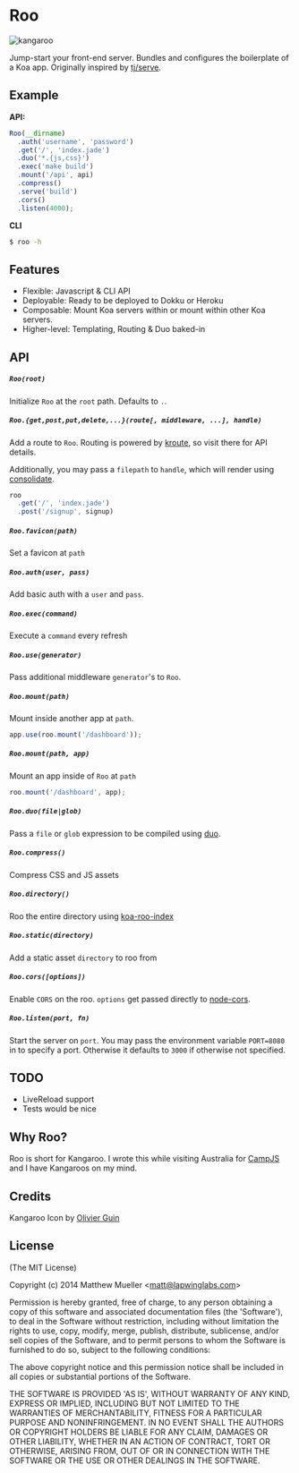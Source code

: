 
# Roo

  ![kangaroo](https://cldup.com/X4VwDx3Mlx.png)

  Jump-start your front-end server. Bundles and configures the boilerplate of a Koa app. Originally inspired by [tj/serve](https://github.com/tj/serve).

## Example

**API:**

```js
Roo(__dirname)
  .auth('username', 'password')
  .get('/', 'index.jade')
  .duo('*.{js,css}')
  .exec('make build')
  .mount('/api', api)
  .compress()
  .serve('build')
  .cors()
  .listen(4000);
```

**CLI**

```bash
$ roo -h
```

## Features

  * Flexible: Javascript & CLI API
  * Deployable: Ready to be deployed to Dokku or Heroku
  * Composable: Mount Koa servers within or mount within other Koa servers.
  * Higher-level: Templating, Routing & Duo baked-in

## API

##### `Roo(root)`

Initialize `Roo` at the `root` path. Defaults to `.`.

##### `Roo.{get,post,put,delete,...}(route[, middleware, ...], handle)`

Add a route to `Roo`. Routing is powered by [kroute](https://github.com/blakeembrey/kroute), so visit there for API details.

Additionally, you may pass a `filepath` to `handle`, which will render using [consolidate](https://github.com/tj/consolidate.js).

```js
roo
  .get('/', 'index.jade')
  .post('/signup', signup)
```

##### `Roo.favicon(path)`

Set a favicon at `path`

##### `Roo.auth(user, pass)`

Add basic auth with a `user` and `pass`.

##### `Roo.exec(command)`

Execute a `command` every refresh

##### `Roo.use(generator)`

Pass additional middleware `generator`'s to `Roo`.

##### `Roo.mount(path)`

Mount inside another app at `path`.

```js
app.use(roo.mount('/dashboard'));
```

##### `Roo.mount(path, app)`

Mount an app inside of `Roo` at `path`

```js
roo.mount('/dashboard', app);
```

##### `Roo.duo(file|glob)`

Pass a `file` or `glob` expression to be compiled using [duo](http://duojs.com).

##### `Roo.compress()`

Compress CSS and JS assets

##### `Roo.directory()`

Roo the entire directory using [koa-roo-index](https://github.com/yiminghe/koa-roo-index)

##### `Roo.static(directory)`

Add a static asset `directory` to roo from

##### `Roo.cors([options])`

Enable `CORS` on the roo. `options` get passed directly to [node-cors](https://github.com/troygoode/node-cors/).

##### `Roo.listen(port, fn)`

Start the server on `port`. You may pass the environment variable `PORT=8080` in to specify a port. Otherwise it defaults to `3000` if otherwise not specified.

## TODO

- LiveReload support
- Tests would be nice

## Why Roo?

Roo is short for Kangaroo. I wrote this while visiting Australia for [CampJS](http://campjs.com) and I have Kangaroos on my mind.

## Credits

Kangaroo Icon by [Olivier Guin](http://thenounproject.com/olivierguin)

## License

(The MIT License)

Copyright (c) 2014 Matthew Mueller &lt;matt@lapwinglabs.com&gt;

Permission is hereby granted, free of charge, to any person obtaining
a copy of this software and associated documentation files (the
'Software'), to deal in the Software without restriction, including
without limitation the rights to use, copy, modify, merge, publish,
distribute, sublicense, and/or sell copies of the Software, and to
permit persons to whom the Software is furnished to do so, subject to
the following conditions:

The above copyright notice and this permission notice shall be
included in all copies or substantial portions of the Software.

THE SOFTWARE IS PROVIDED 'AS IS', WITHOUT WARRANTY OF ANY KIND,
EXPRESS OR IMPLIED, INCLUDING BUT NOT LIMITED TO THE WARRANTIES OF
MERCHANTABILITY, FITNESS FOR A PARTICULAR PURPOSE AND NONINFRINGEMENT.
IN NO EVENT SHALL THE AUTHORS OR COPYRIGHT HOLDERS BE LIABLE FOR ANY
CLAIM, DAMAGES OR OTHER LIABILITY, WHETHER IN AN ACTION OF CONTRACT,
TORT OR OTHERWISE, ARISING FROM, OUT OF OR IN CONNECTION WITH THE
SOFTWARE OR THE USE OR OTHER DEALINGS IN THE SOFTWARE.
